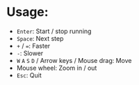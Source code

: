 # Usage:

* `Enter`: Start / stop running
* `Space`: Next step
* `+` / `=`: Faster
* `-`: Slower
* `W` `A` `S` `D` / Arrow keys / Mouse drag: Move
* Mouse wheel: Zoom in / out
* `Esc`: Quit